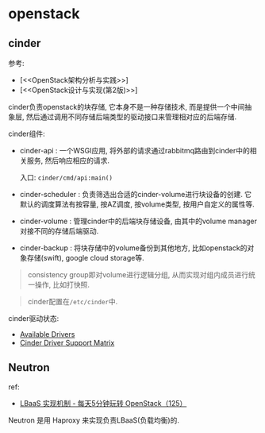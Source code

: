 # openstack

## cinder
参考:
- [<<OpenStack架构分析与实践>>]
- [<<OpenStack设计与实现(第2版)>>]

cinder负责openstack的块存储, 它本身不是一种存储技术, 而是提供一个中间抽象层, 然后通过调用不同存储后端类型的驱动接口来管理相对应的后端存储.

cinder组件:
- cinder-api : 一个WSGI应用, 将外部的请求通过rabbitmq路由到cinder中的相关服务, 然后响应相应的请求.

    入口: `cinder/cmd/api:main()`
- cinder-scheduler : 负责筛选出合适的cinder-volume进行块设备的创建. 它默认的调度算法有按容量, 按AZ调度, 按volume类型, 按用户自定义的属性等.
- cinder-volume : 管理cinder中的后端块存储设备, 由其中的volume manager对接不同的存储后端驱动.
- cinder-backup : 将块存储中的volume备份到其他地方, 比如openstack的对象存储(swift), google cloud storage等.

> consistency group即对volume进行逻辑分组, 从而实现对组内成员进行统一操作, 比如打快照.

> cinder配置在`/etc/cinder`中.

cinder驱动状态:
- [Available Drivers](https://docs.openstack.org/cinder/rocky/drivers.html)
- [Cinder Driver Support Matrix](https://docs.openstack.org/cinder/rocky/reference/support-matrix.html)

## Neutron
ref:
- [LBaaS 实现机制 - 每天5分钟玩转 OpenStack（125）](https://developer.aliyun.com/article/463372)

Neutron 是用 Haproxy 来实现负责LBaaS(负载均衡)的.